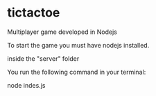 # tictactoe
Multiplayer game developed in Nodejs

To start the game you must have nodejs installed.

inside the "server" folder

You run the following command in your terminal:

node indes.js
